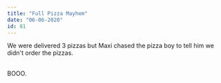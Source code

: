 ```yaml
---
title: "Full Pizza Mayhem"
date: "06-06-2020"
id: 81
---
```

We were delivered 3 pizzas but Maxi chased the pizza boy to tell him we didn't order the pizzas. <br><br>

BOOO.